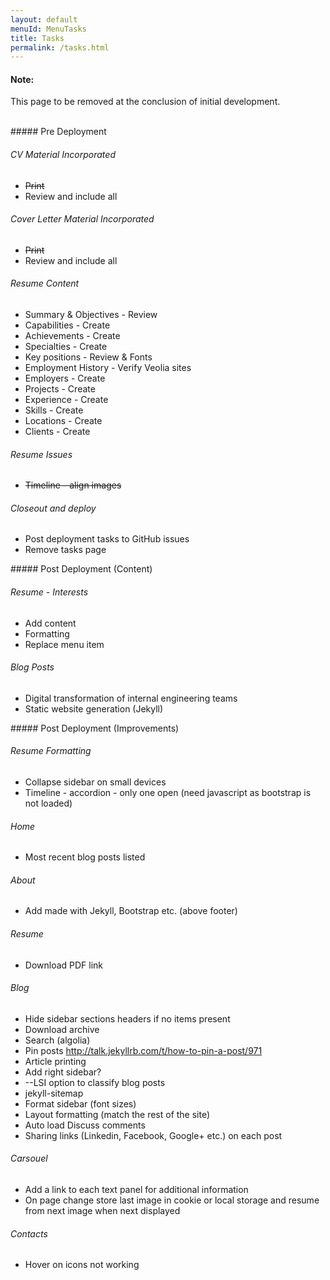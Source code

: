 ```yaml
---
layout: default
menuId: MenuTasks
title: Tasks
permalink: /tasks.html
---
```

<div class="alert alert-warning">
  <div class="">
    <h4 class="alert-heading">Note: </h4>
    <!--
    <h5 class="alert-subheading">Page not found</h5>
    -->
    <p class="">This page to be removed at the conclusion of initial development.</p>
    <!--
    <a href="#" class="card-link">Card link</a>
    <a href="#" class="card-link">Another link</a>
    -->
  </div>
</div>

<br>

<div class="container">
<div class="row">

<div class="col-md-4">            
<div markdown="1">
##### Pre Deployment

###### CV Material Incorporated
- ~~Print~~
- Review and include all

###### Cover Letter Material Incorporated
- ~~Print~~
- Review and include all

###### Resume Content
- Summary & Objectives - Review
- Capabilities - Create
- Achievements - Create
- Specialties - Create
- Key positions - Review & Fonts
- Employment History - Verify Veolia sites
- Employers - Create
- Projects - Create
- Experience - Create
- Skills - Create
- Locations - Create
- Clients - Create

###### Resume Issues
- ~~Timeline - align images~~

###### Closeout and deploy
- Post deployment tasks to GitHub issues
- Remove tasks page

</div>
</div>

<div class="col-md-4">
<div markdown="1">
##### Post Deployment (Content)

###### Resume - Interests
- Add content
- Formatting
- Replace menu item

###### Blog Posts
- Digital transformation of internal engineering teams
- Static website generation (Jekyll)

</div>
</div>

<div class="col-md-4">
<div markdown="1">
##### Post Deployment (Improvements)

###### Resume Formatting
- Collapse sidebar on small devices
- Timeline - accordion - only one open (need javascript as bootstrap is not loaded)

###### Home
- Most recent blog posts listed

###### About
- Add made with Jekyll, Bootstrap etc. (above footer)

###### Resume
- Download PDF link

###### Blog
- Hide sidebar sections headers if no items present
- Download archive
- Search (algolia)
- Pin posts http://talk.jekyllrb.com/t/how-to-pin-a-post/971
- Article printing
- Add right sidebar?
- --LSI option to classify blog posts
- jekyll-sitemap
- Format sidebar (font sizes)
- Layout formatting (match the rest of the site)
- Auto load Discuss comments
- Sharing links (Linkedin, Facebook, Google+ etc.) on each post

###### Carsouel
- Add a link to each text panel for additional information
- On page change store last image in cookie or local storage and resume from next image when next displayed

###### Contacts
- Hover on icons not working

</div>
</div>

</div>
</div>
